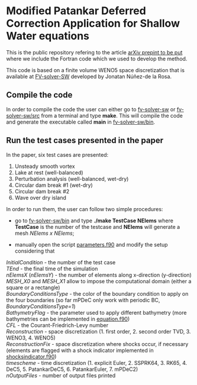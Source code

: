 # Modified Patankar Deferred Correction Application for Shallow Water equations

This is the public repository refering to the article [arXiv prepint to be put](https://arxiv.org) where we include the Fortran code which we used to develop the method.

This code is based on a finite volume WENO5 space discretization that is available at [FV-solver-SW](https://github.com/jbnunezd/fv-solver-sw.git) developed by Jonatan Núñez-de la Rosa.

## Compile the code

In order to compile the code the user can either go to [fv-solver-sw](fv-solver-sw) or [fv-solver-sw/src](fv-solver-sw/src)
from a terminal and type **make**. This will compile the code and generate the executable called **main** in [fv-solver-sw/bin](fv-solver-sw/bin).

## Run the test cases presented in the paper

In the paper, six test cases are presented:
1. Unsteady smooth vortex
2. Lake at rest (well-balanced)
3. Perturbation analysis (well-balanced, wet-dry)
4. Circular dam break #1 (wet-dry)
5. Circular dam break #2
6. Wave over dry island

In order to run them, the user can follow two simple procedures:

* go to [fv-solver-sw/bin](tree/main/fv-solver-sw/bin) and type 
**./make TestCase NElems** 
where **TestCase** is the number of the testcase and **NElems** will generate a mesh *NElems x NElems*;

* manually open the script [parameters.f90](fv-solver-sw/src/bin/parameters.f90) and modify the setup considering that  

*InitialCondition* - the number of the test case     
*TEnd* - the final time of the simulation   
*nElemsX* (*nElemsY*) - the number of elements along x-direction (y-direction)    
*MESH_X0* and *MESH_X1* allow to impose the computational domain (either a square or a rectangle)   
*BoundaryConditionsType* - the color of the boundary condition to apply on the four boundaries (so far mPDeC only work with periodic BC, *BoundaryConditionsType=1*)   
*BathymetryFlag* - the parameter used to apply different bathymetry (more bathymetries can be implemented in [equation.f90](fv-solver-sw/src/bin/equation.f90))   
*CFL* - the Courant-Friedrich-Levy number   
*Reconstruction* - space discretization (1. first order, 2. second order TVD, 3. WENO3, 4. WENO5)    
*ReconstructionFix* - space discretization where shocks occur, if necessary (elements are flagged with a shock indicator implemented in [shocksindicator.f90](fv-solver-sw/src/bin/shocksindicator.f90))     
*timescheme* - time discretization (1. explicit Euler, 2. SSPRK64, 3. RK65, 4. DeC5, 5. PatankarDeC5, 6. PatankarEuler, 7. mPDeC2)   
*nOutputFiles* - number of output files printed    
